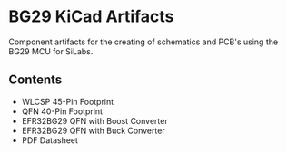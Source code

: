 # BG29 KiCad Artifacts

Component artifacts for the creating of schematics and PCB's using the BG29 MCU for SiLabs.


## Contents
- WLCSP 45-Pin Footprint
- QFN 40-Pin Footprint
- EFR32BG29 QFN with Boost Converter
- EFR32BG29 QFN with Buck Converter 
- PDF Datasheet
